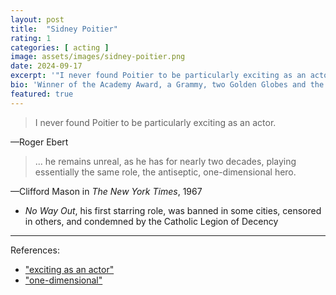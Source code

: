 ```yaml
---
layout: post
title:  "Sidney Poitier"
rating: 1
categories: [ acting ]
image: assets/images/sidney-poitier.png
date: 2024-09-17
excerpt: '"I never found Poitier to be particularly exciting as an actor."'
bio: 'Winner of the Academy Award, a Grammy, two Golden Globes and the Presidential Medal of Freedom.'
featured: true
---
```


> I never found Poitier to be particularly exciting as an actor.

—Roger Ebert

> ... he remains unreal, as he has for nearly two decades, playing essentially the same role, the antiseptic, one-dimensional hero.

—Clifford Mason in _The New York Times_, 1967

- _No Way Out_, his first starring role, was banned in some cities, censored in others, and condemned by the Catholic Legion of Decency

---

References:

- ["exciting as an actor"](https://www.rogerebert.com/features/sidney-poitier-and-the-slap-that-shook-the-world)
- ["one-dimensional"](https://archive.nytimes.com/www.nytimes.com/packages/html/movies/bestpictures/heat-ar.html)
